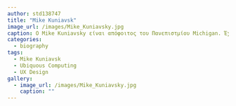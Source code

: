 ```yaml
---
author: std138747
title: "Mike Kuniavsk"
image_url: /images/Mike_Kuniavsky.jpg
caption: Ο Mike Kuniavsky είναι απόφοιτος του Πανεπιστμίου Michigan. Έχει συγγράψει τα βιβλία Smart Things: Ubiquitous Computing UX Design και Observing the User Experience: A Practitioner's Guide to User Research. Επίσης, είναι επικεφαλής της ομάδας Digital Experiences στο Accenture Labs στο Σαν Φρανσίσκο.
categories:
  - biography
tags:
  - Mike Kuniavsk
  - Ubiquous Computing
  - UX Design
gallery:
  - image_url: /images/Mike_Kuniavsky.jpg
    caption: ""  
---
```


